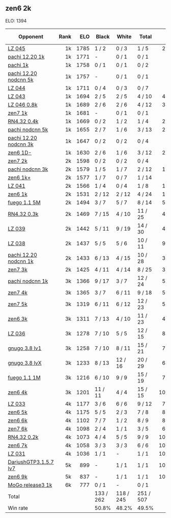## zen6 2k ##

ELO: 1394

Opponent | Rank | ELO | Black | White | Total | Win rate
---------|-----:|----:|-------|-------|-------|-------:
[LZ 045](LZ%20045.md) | 1k | 1785 | 1 / 2 | 0 / 3 | 1 / 5 | 20.0%
[pachi 12.20 1k](pachi%2012.20%201k.md) | 1k | 1771 | - | 0 / 1 | 0 / 1 | 0.0%
[pachi 1k](pachi%201k.md) | 1k | 1758 | 0 / 1 | 0 / 1 | 0 / 2 | 0.0%
[pachi 12.20 nodcnn 5k](pachi%2012.20%20nodcnn%205k.md) | 1k | 1757 | - | 0 / 1 | 0 / 1 | 0.0%
[LZ 044](LZ%20044.md) | 1k | 1711 | 0 / 4 | 0 / 3 | 0 / 7 | 0.0%
[LZ 043](LZ%20043.md) | 1k | 1694 | 2 / 5 | 2 / 5 | 4 / 10 | 40.0%
[LZ 046 0.8k](LZ%20046%200.8k.md) | 1k | 1689 | 2 / 6 | 2 / 6 | 4 / 12 | 33.3%
[zen7 1k](zen7%201k.md) | 1k | 1681 | - | 0 / 1 | 0 / 1 | 0.0%
[RN4.32 0.4k](RN4.32%200.4k.md) | 1k | 1669 | 0 / 2 | 1 / 2 | 1 / 4 | 25.0%
[pachi nodcnn 5k](pachi%20nodcnn%205k.md) | 1k | 1655 | 2 / 7 | 1 / 6 | 3 / 13 | 23.1%
[pachi 12.20 nodcnn 3k](pachi%2012.20%20nodcnn%203k.md) | 1k | 1647 | 0 / 2 | 0 / 2 | 0 / 4 | 0.0%
[zen6 1D-](zen6%201D-.md) | 1k | 1630 | 2 / 6 | 1 / 6 | 3 / 12 | 25.0%
[zen7 2k](zen7%202k.md) | 2k | 1598 | 0 / 2 | 0 / 2 | 0 / 4 | 0.0%
[pachi nodcnn 3k](pachi%20nodcnn%203k.md) | 2k | 1579 | 1 / 5 | 1 / 7 | 2 / 12 | 16.7%
[zen6 1k+](zen6%201k+.md) | 2k | 1577 | 1 / 7 | 0 / 7 | 1 / 14 | 7.1%
[LZ 041](LZ%20041.md) | 2k | 1566 | 1 / 4 | 0 / 4 | 1 / 8 | 12.5%
[zen6 1k](zen6%201k.md) | 2k | 1531 | 2 / 12 | 2 / 12 | 4 / 24 | 16.7%
[fuego 1.1 5M](fuego%201.1%205M.md) | 2k | 1494 | 3 / 7 | 5 / 7 | 8 / 14 | 57.1%
[RN4.32 0.3k](RN4.32%200.3k.md) | 2k | 1469 | 7 / 15 | 4 / 10 | 11 / 25 | 44.0%
[LZ 039](LZ%20039.md) | 2k | 1442 | 5 / 11 | 9 / 19 | 14 / 30 | 46.7%
[LZ 038](LZ%20038.md) | 2k | 1437 | 5 / 5 | 5 / 6 | 10 / 11 | 90.9%
[pachi 12.20 nodcnn 1k](pachi%2012.20%20nodcnn%201k.md) | 2k | 1433 | 6 / 13 | 4 / 15 | 10 / 28 | 35.7%
[zen7 3k](zen7%203k.md) | 2k | 1425 | 4 / 11 | 4 / 14 | 8 / 25 | 32.0%
[pachi nodcnn 1k](pachi%20nodcnn%201k.md) | 3k | 1366 | 9 / 17 | 3 / 7 | 12 / 24 | 50.0%
[zen7 4k](zen7%204k.md) | 3k | 1365 | 3 / 7 | 6 / 11 | 9 / 18 | 50.0%
[zen7 5k](zen7%205k.md) | 3k | 1319 | 6 / 11 | 6 / 12 | 12 / 23 | 52.2%
[zen6 3k](zen6%203k.md) | 3k | 1311 | 7 / 13 | 4 / 10 | 11 / 23 | 47.8%
[LZ 036](LZ%20036.md) | 3k | 1278 | 7 / 10 | 5 / 5 | 12 / 15 | 80.0%
[gnugo 3.8 lv1](gnugo%203.8%20lv1.md) | 3k | 1258 | 7 / 10 | 8 / 11 | 15 / 21 | 71.4%
[gnugo 3.8 lvX](gnugo%203.8%20lvX.md) | 3k | 1233 | 8 / 13 | 12 / 16 | 20 / 29 | 69.0%
[fuego 1.1 1M](fuego%201.1%201M.md) | 3k | 1216 | 6 / 10 | 9 / 9 | 15 / 19 | 78.9%
[zen6 4k](zen6%204k.md) | 3k | 1201 | 11 / 11 | 4 / 4 | 15 / 15 | 100.0%
[LZ 033](LZ%20033.md) | 4k | 1177 | 3 / 6 | 6 / 6 | 9 / 12 | 75.0%
[zen6 5k](zen6%205k.md) | 4k | 1175 | 5 / 5 | 2 / 3 | 7 / 8 | 87.5%
[zen6 6k](zen6%206k.md) | 4k | 1102 | 7 / 7 | 1 / 2 | 8 / 9 | 88.9%
[zen7 6k](zen7%206k.md) | 4k | 1098 | 2 / 4 | 1 / 1 | 3 / 5 | 60.0%
[RN4.32 0.2k](RN4.32%200.2k.md) | 4k | 1073 | 4 / 4 | 5 / 5 | 9 / 9 | 100.0%
[zen6 7k](zen6%207k.md) | 4k | 1058 | 3 / 3 | 3 / 3 | 6 / 6 | 100.0%
[LZ 031](LZ%20031.md) | 4k | 1036 | 1 / 1 | - | 1 / 1 | 100.0%
[DariushGTP3.1.5.7 lv7](DariushGTP3.1.5.7%20lv7.md) | 5k | 899 | - | 1 / 1 | 1 / 1 | 100.0%
[zen6 9k](zen6%209k.md) | 5k | 837 | - | 1 / 1 | 1 / 1 | 100.0%
[MoGo release3 1k](MoGo%20release3%201k.md) | 6k | 777 | 0 / 1 | - | 0 / 1 | 0.0%
Total | | | 133 / 262 | 118 / 245 | 251 / 507 | 
Win rate| | | 50.8% | 48.2% | 49.5% | 
